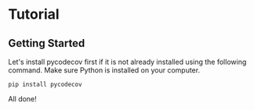 # Tutorial

## Getting Started

Let's install pycodecov first if it is not already installed
using the following command. Make sure Python is installed
on your computer.

```properties
pip install pycodecov
```

All done!
